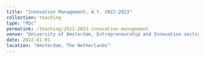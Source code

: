 ```yaml
---
title: "Innovation Management, A.Y. 2022-2023"
collection: teaching
type: "MSc"
permalink: /teaching/2022-2023-innovation-management
venue: "University of Amsterdam, Entrepreneurship and Innovation section"
date: 2022-01-01
location: "Amsterdam, The Netherlands"
---
```

